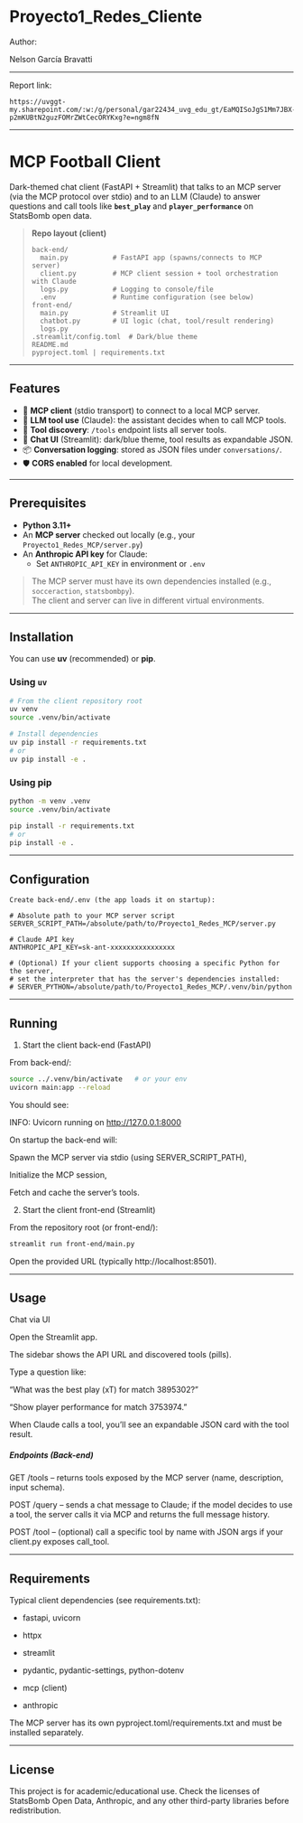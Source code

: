 # Proyecto1_Redes_Cliente

Author:

Nelson García Bravatti 

---

Report link:

```
https://uvggt-my.sharepoint.com/:w:/g/personal/gar22434_uvg_edu_gt/EaMQISoJgS1Mm7JBX-p2mKUBtN2guzFOMrZWtCecORYKxg?e=ngm8fN
```


---

# MCP Football Client

Dark-themed chat client (FastAPI + Streamlit) that talks to an MCP server (via the MCP protocol over stdio) and to an LLM (Claude) to answer questions and call tools like **`best_play`** and **`player_performance`** on StatsBomb open data.

> **Repo layout (client)**
>
> ```
> back-end/
>   main.py           # FastAPI app (spawns/connects to MCP server)
>   client.py         # MCP client session + tool orchestration with Claude
>   logs.py           # Logging to console/file
>   .env              # Runtime configuration (see below)
> front-end/
>   main.py           # Streamlit UI
>   chatbot.py        # UI logic (chat, tool/result rendering)
>   logs.py
> .streamlit/config.toml  # Dark/blue theme
> README.md
> pyproject.toml | requirements.txt
> ```

---

## Features

- 🔌 **MCP client** (stdio transport) to connect to a local MCP server.
- 🤖 **LLM tool use** (Claude): the assistant decides when to call MCP tools.
- 🧰 **Tool discovery**: `/tools` endpoint lists all server tools.
- 💬 **Chat UI** (Streamlit): dark/blue theme, tool results as expandable JSON.
- 📦 **Conversation logging**: stored as JSON files under `conversations/`.
- 🛡️ **CORS enabled** for local development.

---

## Prerequisites

- **Python 3.11+**
- An **MCP server** checked out locally (e.g., your `Proyecto1_Redes_MCP/server.py`)
- An **Anthropic API key** for Claude:
  - Set `ANTHROPIC_API_KEY` in environment or `.env`

> The MCP server must have its own dependencies installed (e.g., `socceraction`, `statsbombpy`).  
> The client and server can live in different virtual environments.

---

## Installation

You can use **uv** (recommended) or **pip**.

### Using `uv`

```bash
# From the client repository root
uv venv
source .venv/bin/activate

# Install dependencies
uv pip install -r requirements.txt
# or
uv pip install -e .
```

### Using pip

```bash
python -m venv .venv
source .venv/bin/activate

pip install -r requirements.txt
# or
pip install -e .
```

---

## Configuration

```
Create back-end/.env (the app loads it on startup):

# Absolute path to your MCP server script
SERVER_SCRIPT_PATH=/absolute/path/to/Proyecto1_Redes_MCP/server.py

# Claude API key
ANTHROPIC_API_KEY=sk-ant-xxxxxxxxxxxxxxxx

# (Optional) If your client supports choosing a specific Python for the server,
# set the interpreter that has the server's dependencies installed:
# SERVER_PYTHON=/absolute/path/to/Proyecto1_Redes_MCP/.venv/bin/python
```

---

## Running

1) Start the client back-end (FastAPI)

From back-end/:

```bash
source ../.venv/bin/activate   # or your env
uvicorn main:app --reload
```

You should see:

INFO:     Uvicorn running on http://127.0.0.1:8000

On startup the back-end will:

Spawn the MCP server via stdio (using SERVER_SCRIPT_PATH),

Initialize the MCP session,

Fetch and cache the server’s tools.

2) Start the client front-end (Streamlit)

From the repository root (or front-end/):

```bash
streamlit run front-end/main.py
```

Open the provided URL (typically http://localhost:8501).

---

## Usage

Chat via UI

Open the Streamlit app.

The sidebar shows the API URL and discovered tools (pills).

Type a question like:

“What was the best play (xT) for match 3895302?”

“Show player performance for match 3753974.”

When Claude calls a tool, you’ll see an expandable JSON card with the tool result.

##### Endpoints (Back-end)

GET /tools – returns tools exposed by the MCP server (name, description, input schema).

POST /query – sends a chat message to Claude; if the model decides to use a tool, the server calls it via MCP and returns the full message history.

POST /tool – (optional) call a specific tool by name with JSON args if your client.py exposes call_tool.

---

## Requirements

Typical client dependencies (see requirements.txt):

- fastapi, uvicorn

- httpx

- streamlit

- pydantic, pydantic-settings, python-dotenv

- mcp (client)

- anthropic

The MCP server has its own pyproject.toml/requirements.txt and must be installed separately.

---

## License

This project is for academic/educational use. Check the licenses of StatsBomb Open Data, Anthropic, and any other third-party libraries before redistribution.